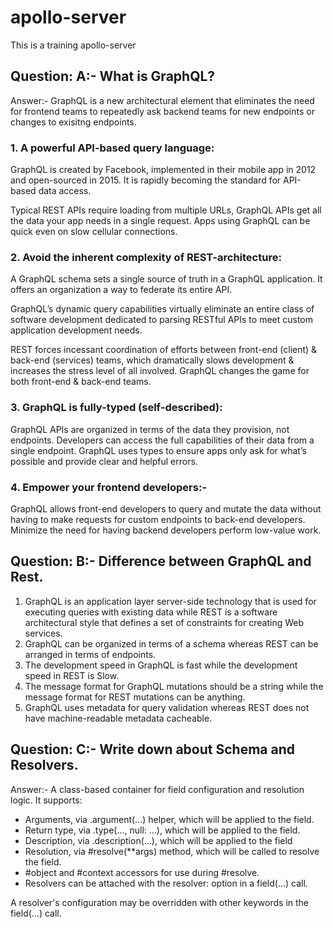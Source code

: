 # apollo-server
This is a training apollo-server

## Question: A:- What is GraphQL? 
Answer:- ‍GraphQL is a new architectural element that eliminates the need for frontend teams to repeatedly ask backend teams for new endpoints or changes to exisitng endpoints.

### 1. A powerful API-based query language:
  GraphQL is created by Facebook, implemented in their mobile app in 2012 and open-sourced in 2015. It is rapidly becoming the standard for API-based data access.

  Typical REST APIs require loading from multiple URLs, GraphQL APIs get all the data your app needs in a single request. Apps using GraphQL can be quick even on slow cellular connections.

### 2. Avoid the inherent complexity of REST-architecture:
  A GraphQL schema sets a single source of truth in a GraphQL application. It offers an organization a way to federate its entire API.

  GraphQL’s dynamic query capabilities virtually eliminate an entire class of software development dedicated to parsing RESTful APIs to meet custom application development needs.

  REST forces incessant coordination of efforts between front-end (client) & back-end (services) teams, which dramatically slows development & increases the stress level of all involved. GraphQL changes the game for both front-end & back-end teams.

### 3. GraphQL is fully-typed (self-described):
  GraphQL APIs are organized in terms of the data they provision, not endpoints.
  Developers can access the full capabilities of their data from a single endpoint.
  GraphQL uses types to ensure apps only ask for what’s possible and provide clear and helpful errors.

### 4. Empower your frontend developers:-
  GraphQL allows front-end developers to query and mutate the data without having to make requests for custom endpoints to back-end developers.
  Minimize the need for having backend developers perform low-value work.

## Question: B:- Difference between GraphQL and Rest.
  1. GraphQL is an application layer server-side technology that is used for executing queries with existing data while REST is a software architectural style that defines a set of constraints for creating Web services.
  2. GraphQL can be organized in terms of a schema whereas REST can be arranged in terms of endpoints.
  3. The development speed in GraphQL is fast while the development speed in REST is Slow.
  4. The message format for GraphQL mutations should be a string while the message format for REST mutations can be anything.
  5. GraphQL uses metadata for query validation whereas REST does not have machine-readable metadata cacheable.



## Question: C:- Write down about Schema and Resolvers.
Answer:- 
A class-based container for field configuration and resolution logic.
 It supports:
  * Arguments, via .argument(...) helper, which will be applied to the field.
  * Return type, via .type(..., null: ...), which will be applied to the field.
  * Description, via .description(...), which will be applied to the field
  * Resolution, via #resolve(**args) method, which will be called to resolve the field.
  * #object and #context accessors for use during #resolve.
  * Resolvers can be attached with the resolver: option in a field(...) call.

  A resolver's configuration may be overridden with other keywords in the field(...) call.